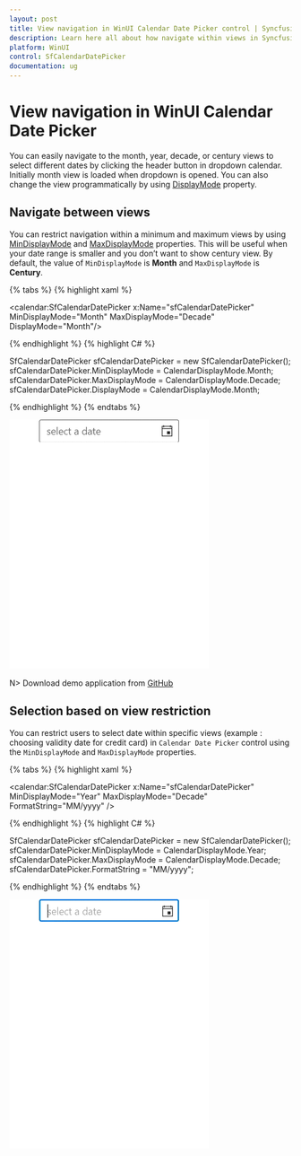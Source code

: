 ```yaml
---
layout: post
title: View navigation in WinUI Calendar Date Picker control | Syncfusion
description: Learn here all about how navigate within views in Syncfusion WinUI Calendar Date Picker and more.
platform: WinUI
control: SfCalendarDatePicker
documentation: ug
---
```


# View navigation in WinUI Calendar Date Picker

You can easily navigate to the month, year, decade, or century views to select different dates by clicking the header button in dropdown calendar. Initially month view is loaded when dropdown is opened. You can also change the view programmatically by using [DisplayMode](https://help.syncfusion.com/cr/winui/Syncfusion.UI.Xaml.Calendar.SfCalendarDatePicker.html#Syncfusion_UI_Xaml_Calendar_SfCalendarDatePicker_DisplayMode) property.

## Navigate between views

You can restrict navigation within a minimum and maximum views by using [MinDisplayMode](https://help.syncfusion.com/cr/winui/Syncfusion.UI.Xaml.Calendar.SfCalendarDatePicker.html#Syncfusion_UI_Xaml_Calendar_SfCalendarDatePicker_MinDisplayMode) and [MaxDisplayMode](https://help.syncfusion.com/cr/winui/Syncfusion.UI.Xaml.Calendar.SfCalendarDatePicker.html#Syncfusion_UI_Xaml_Calendar_SfCalendarDatePicker_MaxDisplayMode) properties. This will be useful when your date range is smaller and you don’t want to show century view. By default, the value of `MinDisplayMode` is **Month** and `MaxDisplayMode` is **Century**.

{% tabs %}
{% highlight xaml %}

<calendar:SfCalendarDatePicker x:Name="sfCalendarDatePicker"
                               MinDisplayMode="Month"
                               MaxDisplayMode="Decade"
                               DisplayMode="Month"/>

{% endhighlight %}
{% highlight C# %}

SfCalendarDatePicker sfCalendarDatePicker = new SfCalendarDatePicker();
sfCalendarDatePicker.MinDisplayMode = CalendarDisplayMode.Month;
sfCalendarDatePicker.MaxDisplayMode = CalendarDisplayMode.Decade;
sfCalendarDatePicker.DisplayMode = CalendarDisplayMode.Month;

{% endhighlight %}
{% endtabs %}

![Navigation between month and century view in WinUI Calendar Date Picker](Navigation_images/navigationRestriction.gif)

N> Download demo application from [GitHub](https://github.com/SyncfusionExamples/syncfusion-winui-tools-calendardatepicker-examples/blob/main/Samples/Restriction)

## Selection based on view restriction

You can restrict users to select date within specific views (example : choosing validity date for credit card) in `Calendar Date Picker` control using the `MinDisplayMode` and `MaxDisplayMode` properties.

{% tabs %}
{% highlight xaml %}

<calendar:SfCalendarDatePicker x:Name="sfCalendarDatePicker" 
                             MinDisplayMode="Year"
                             MaxDisplayMode="Decade"
                             FormatString="MM/yyyy"
                             />

{% endhighlight %}
{% highlight C# %}

SfCalendarDatePicker sfCalendarDatePicker = new SfCalendarDatePicker();
sfCalendarDatePicker.MinDisplayMode = CalendarDisplayMode.Year;
sfCalendarDatePicker.MaxDisplayMode = CalendarDisplayMode.Decade;
sfCalendarDatePicker.FormatString = "MM/yyyy";

{% endhighlight %}
{% endtabs %}

![Credit card valid date selection in WinUI Calendar](Navigation_images/selectionBasedOnNavigation.gif)